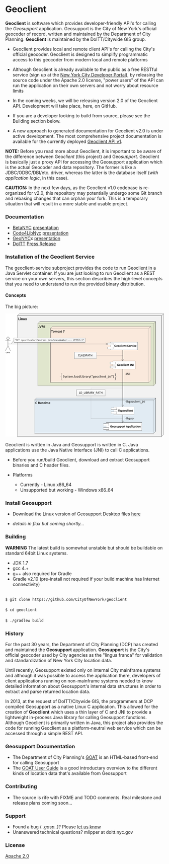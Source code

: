# Geoclient #

**Geoclient** is software which provides developer-friendly API's for calling the *Geosupport* application. Geosupport
is the City of New York's official geocoder of record, written and maintained by the
Department of City Planning. **Geoclient** is maintained by the DoITT/Citywide GIS group.


* Geoclient provides local and remote client API's for calling the City's official geocoder. Geoclient is designed to simplify programmatic access to this geocoder from modern local and remote platforms

* Although Geoclient is already available to the public as a free RESTful service (sign up at the [New York City Developer Portal](https://developer.cityofnewyork.us)), by releasing the source code under the Apache 2.0 license, "power users" of the API can run the application on their own servers and not worry about resource limits

* In the coming weeks, we will be releasing version 2.0 of the Geoclient API. Development will take place, here, on GitHub.

* If you are a developer looking to build from source, please see the Building section  below.

* A new approach to generated documentation for Geoclient v2.0 is under active development. The most comprehensive project documentation is available for the currently deployed [Geoclient API v1](https://api.cityofnewyork.us/geoclient/v1/doc).


**NOTE:** Before you read more about Geoclient, it is important to be aware of the difference between Geo*client* (this project) and Geo*support*. Geoclient is basically just a proxy API for accessing the Geosupport application which is the actual Geocoder and data repository. The former is like a JDBC/ODBC/DBI/etc. driver, whereas the latter is the database itself (*with application logic*, in this case).

**CAUTION:** In the next few days, as the Geoclient v1.0 codebase is re-organized for v2.0, this repository may potentially undergo some Git branch and rebasing changes that can orphan your fork. This is a temporary situation that will result in a more stable and usable project.

### Documentation ###

* [BetaNYC](http://betanyc.us/) [presentation](https://github.com/CityOfNewYork/geoclient/blob/master/geoclient-service/doc/presentations/BetaNYC-nyc-doitt-geoclient.pdf)
* [Code4LibNyc](http://code4lib.org/) [presentation](https://github.com/CityOfNewYork/geoclient/blob/master/geoclient-service/doc/presentations/Code4LibNYC-geoclient-overview.pdf)
* [GeoNYC](http://www.meetup.com/geonyc)x [presentation](https://github.com/CityOfNewYork/geoclient/blob/master/geoclient-service/doc/presentations/nyc-geoclient-api.pdf)
* [DoITT](http://www1.nyc.gov/site/doitt/index.page) [Press Release](http://on.nyc.gov/1ZnZwEX)

### Installation of the Geoclient Service ###

The geoclient-service subproject provides the code to run Geoclient in a Java Servlet container. If you are just looking to run Geoclient as a REST service on your own servers, this section describes the high-level concepts that you need to understand to run the provided binary distribution.

#### Concepts ####

The big picture:

![Geoclient components](https://github.com/CityOfNewYork/geoclient/blob/master/geoclient-service/doc/deployment-landscape.png)

Geoclient is written in Java and Geosupport is written in C. Java applications use the Java Native Interface (JNI) to call C applications.

* Before you run/build Geoclient, download and extract Geosupport binaries and C header files. 

* Platforms
  * Currently - Linux x86_64
  * Unsupported but working - Windows x86_64

### Install Geosupport ###

* Download the Linux version of Geosupport Desktop files [here](http://www.nyc.gov/html/dcp/html/bytes/applbyte.shtml#geocoding_application)

* *details in flux but coming shortly...*

### Building ###

**WARNING** The latest build is somewhat unstable but should be buildable on standard 64bit Linux systems. 

* JDK 1.7
* gcc 4.+
* g++ also required for Gradle
* Gradle v2.10 (pre-install not required if your build machine has Internet connectivity)

```bash

$ git clone https://github.com/CityOfNewYork/geoclient

$ cd geoclient

$ ./gradlew build

```

### History ###

For the past 30 years, the Department of City Planning (DCP) has created and maintained the **Geosupport** application. **Geosupport** is the City's official geocoder used by City agencies as the "lingua franca" for validation and standardization of New York City location data.

Until recently, Geosupport existed only on internal City mainframe systems and although it was possible to access the application there, developers of client applications running on non-mainframe systems needed to know detailed information about Geosupport's internal data structures in order to extract and parse returned location data.

In 2013, at the request of DoITT/Citywide GIS, the programmers at DCP compiled Geosupport as a native Linux C application. This allowed for the creation of **Geoclient** which uses a thin layer of C and JNI to provide a lightweight in-process Java library for calling Geosupport functions. Although Geoclient is primarily written in Java, this project also provides the code for running Geoclient as a platform-neutral web service which can be accessed through a simple REST API.

### Geosupport Documentation ###

* The Department of City Planning's [GOAT](http://nyc.gov/goat) is an HTML-based front-end for calling Geosupport
* The [GOAT User Guide](http://nyc.gov/goat/userguide.aspx) is a good introductary overview to the different kinds of location data that's available from Geosupport

### Contributing ###

* The source is rife with FIXME and TODO comments. Real milestone and release plans coming soon...

### Support ###

* Found a bug (*..gasp..*)? Please [let us know](https://github.com/cityofnewyork/geoclient/issues)
* Unanswered technical questions? mlipper at doitt.nyc.gov 

### License ###

[Apache 2.0](https://github.com/CityOfNewYork/geoclient/blob/master/src/dist/license.txt)

